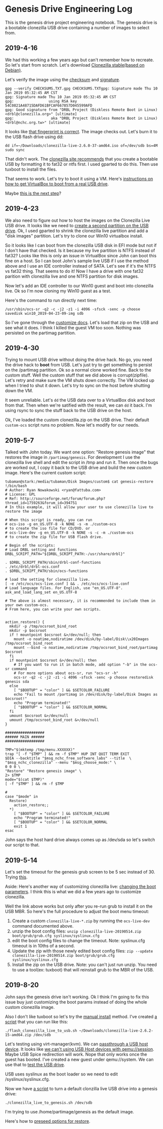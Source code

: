 # Genesis Drive Engineering Log

This is the genesis drive project engineering notebook.  The genesis drive is a
bootable clonezilla USB drive containing a number of images to select from.

## 2019-4-16

We had this working a few years ago but can't remember how to recreate.  So
let's start from scratch.  Let's download [Clonezilla stable(based on Debian)](https://clonezilla.org/downloads/download.php?branch=stable).

Let's verify the image using the [checksum](https://clonezilla.org/downloads/stable/data/CHECKSUMS.TXT) and [signature](https://clonezilla.org/downloads/stable/data/CHECKSUMS.TXT.gpg).

    gpg --verify CHECKSUMS.TXT.gpg CHECKSUMS.TXTgpg: Signature made Thu 10 Jan 2019 05:32:45 AM CST
    gpg: Signature made Thu 10 Jan 2019 05:32:45 AM CST
    gpg:                using RSA key 54C0821A48715DAFD61BFCAF667857D045599AFD
    gpg: Good signature from "DRBL Project (Diskless Remote Boot in Linux)
    <drbl@clonezilla.org>" [ultimate]
    gpg:                 aka "DRBL Project (Diskless Remote Boot in Linux)
    <drbl@nchc.org.tw>" [ultimate]

It looks like [that fingerprint is correct](https://www.google.com/search?q="54c0+821a+4871+5daf+d61b+fcaf+6678+57d0+4559+9afd").  The image checks out.  Let's burn it to the USB flash drive using dd:

    dd if=~/Downloads/clonezilla-live-2.6.0-37-amd64.iso of=/dev/sdb bs=4M
    sudo sync

That didn't work.  The [clonezilla site recommends](http://www.clonezilla.org/liveusb.php#windows-method-a)
that you create a bootable USB by formatting it to fat32 or ntfs first.
I used gparted to do this.  Then use tuxboot to install the files.

That seems to work. Let's try to boot it using a VM.  Here's [instructions on how to get VirtualBox to boot from a real USB drive](https://askubuntu.com/a/693729).

Maybe [this is the next step](https://clonezilla.org/advanced/customized-clonezilla-live.php)?

## 2019-4-23

We also need to figure out how to host the images on the Clonezilla Live
USB drive.  It looks like we need to [create a second partition on the USB drive](https://drbl.org/faq/fine-print.php?path=./2_System/120_image_repository_on_same_usb_stick.faq#120_image_repository_on_same_usb_stick.faq).
Ok, I used gparted to shrink the clonezilla live partition and add a
"disk images" partition.  Let's try to clone our Win10 virtualbox install.

So it looks like I can boot from the clonezilla USB disk in EFI mode but
not if I don't have that checked.  Is it because my live partition is NTFS
instead of fat32?  Looks like this is only an issue in VirtualBox since
John can boot this fine on a host.  So I can boot John's sample live USB
if I use the method above and I use an IDE controller instead of SATA.
Let's see if it's the NTFS vs fat32 thing.  That seems to do it!  Now I
have a drive with one fat32 parition with clonezilla live and one NTFS
partition for disk images.

Now let's add an IDE controller to our Win10 guest and boot into clonezilla
live.  Ok so I'm now cloning my Win10 guest as a test.

Here's the command to run directly next time:

    /usr/sbin/ocs-sr -q2 -c -j2 -z1 -i 4096 -sfsck -senc -p choose savedisk win10_2019-04-23-09-img sdb

So I've gone through the [customize docs](https://clonezilla.org/advanced/customized-clonezilla-live.php).  Let's load that zip on the USB and see what it does.
I think I killed the guest VM too soon.  Nothing was persisted on the partimag
partition.

## 2019-4-30

Trying to mount USB drive without doing the drive hack.  No go, you need the
drive hack to **boot** from USB.  Let's just try to get something to persist on
the /partimag partition.  Ok so a normal clone worked fine.  Back to the custom
stuff.  Well the custom stuff that we did above is corrupt(zipfile).  Let's
retry and make sure the VM shuts down correctly.  The VM locked up when I tried
to shut it down.  Let's try to sync on the host before shutting down the VM.

It seem unreliable.  Let's `dd` the USB data over to a VirtualBox disk and boot
from that.  Then when we're satified with the result, we can `dd` it back.
I'm using rsync to sync the stuff back to the USB drive on the host.

Ok, I've loaded the custom clonezilla.zip on the USB drive.  Their default
`custom-ocs` script runs no problem.  Now let's modify for our needs.

## 2019-5-7

Talked with John today.  We want one option: "Restore genesis image"
that restores the image in `/partimag/genesis`.  For development I
use the clonezilla live shell and edit the script in /tmp and run it.
Then once the bugs are worked out, I copy it back to the USB drive and
build the new custom image.  Here's the current custom script:

    tubaman@stark:/media/tubaman/Disk Images/custom$ cat genesis-restore
    !/bin/bash
    # Author: Ryan Nowakowski <ryan@fattuba.com>
    # License: GPL
    # Ref: http://sourceforge.net/forum/forum.php?thread_id=1759263&forum_id=394751
    # In this example, it will allow your user to use clonezilla live to restore the image

    # When this script is ready, you can run
    # ocs-iso -g en_US.UTF-8 -k NONE -s -m ./custom-ocs
    # to create the iso file for CD/DVD. or
    # ocs-live-dev -g en_US.UTF-8 -k NONE -s -c -m ./custom-ocs
    # to create the zip file for USB flash drive.

    # Begin of the scripts:
    # Load DRBL setting and functions
    DRBL_SCRIPT_PATH="${DRBL_SCRIPT_PATH:-/usr/share/drbl}"

    . $DRBL_SCRIPT_PATH/sbin/drbl-conf-functions
    . /etc/drbl/drbl-ocs.conf
    . $DRBL_SCRIPT_PATH/sbin/ocs-functions

    # load the setting for clonezilla live.
    [ -e /etc/ocs/ocs-live.conf ] && . /etc/ocs/ocs-live.conf
    # Load language files. For English, use "en_US.UTF-8".
    ask_and_load_lang_set en_US.UTF-8

    # The above is almost necessary, it is recommended to include them in your own custom-ocs.
    # From here, you can write your own scripts.


    action_restore() {
      mkdir -p /tmp/ocsroot_bind_root
      mkdir -p $ocsroot
      if ! mountpoint $ocsroot &>/dev/null; then
        mount -o noatime,nodiratime /dev/disk/by-label/Disk\\x20Images  /tmp/ocsroot_bind_root
        mount --bind -o noatime,nodiratime /tmp/ocsroot_bind_root/partimag $ocsroot
      fi
      if mountpoint $ocsroot &>/dev/null; then
        # If you want to run it in batch mode, add option "-b" in the ocs-sr command
        # For more options about ocs-sr, run "ocs-sr -h"
        ocs-sr -q2 -c -j2 -z1 -i 4096 -sfsck -senc -p choose restoredisk genesis sda
      else
        [ "$BOOTUP" = "color" ] && $SETCOLOR_FAILURE
        echo "Fail to mount /partimag in /dev/disk/by-label/Disk Images as $ocsroot!"
        echo "Program terminated!"
        [ "$BOOTUP" = "color" ] && $SETCOLOR_NORMAL
      fi
      umount $ocsroot &>/dev/null
      umount /tmp/ocsroot_bind_root &>/dev/null
    }

    ##################
    ###### MAIN ######
    ##################

    TMP="$(mktemp /tmp/menu.XXXXXX)"
    trap "[ -f "$TMP" ] && rm -f $TMP" HUP INT QUIT TERM EXIT
    $DIA --backtitle "$msg_nchc_free_software_labs" --title  \
    "$msg_nchc_clonezilla" --menu "$msg_choose_mode:" \
    0 0 0 \
    "Restore" "Restore genesis image" \
    2> $TMP
    mode="$(cat $TMP)"
    [ -f "$TMP" ] && rm -f $TMP

    #
    case "$mode" in
      Restore)
        action_restore;;
      *)
        [ "$BOOTUP" = "color" ] && $SETCOLOR_FAILURE
        echo "Program terminated!"
        [ "$BOOTUP" = "color" ] && $SETCOLOR_NORMAL
        exit 1
    esac

John says the host hard drive always comes up as /dev/sda so let's switch our
script to that.

## 2019-5-14

Let's set the timeout for the genesis grub screen to be 5 sec instead of 30.
Trying [this](https://sourceforge.net/p/clonezilla/discussion/Clonezilla_live/thread/236b1196/#41a3).

Aside: Here's another way of customizing clonezilla live: [changing the boot parameters](https://clonezilla.org/fine-print-live-doc.php?path=./clonezilla-live/doc/99_Misc/00_live-boot-parameters.doc).  I think this is what we did a few years ago to customize clonezilla.

Well the link above works but only after you re-run grub to install it on the
USB MBR.  So here's the full procedure to adjust the boot menu timeout:

1. Create a custom `clonezilla-live-*.zip` by running the `ocs-live-dev` command
   documented above.
2. unzip the boot config files: `unzip clonezilla-live-20190514.zip boot/grub/grub.cfg syslinux/syslinux.cfg`
3. edit the boot config files to change the timeout.  Note: syslinux.cfg timeout
   is in 10ths of a second.
4. Update the zip with those newly edited boot config files: `zip --update
   clonezilla-live-20190514.zip boot/grub/grub.cfg syslinux/syslinux.cfg`
5. Install the zip on the USB drive.  Note: you can't just run unzip.  You need
   to use a tool(ex: tuxboot) that will reinstall grub to the MBR of the USB.

## 2019-8-20

John says the genesis drive isn't working.  Ok I think I'm going to fix
this issue buy just customizing the boot params instead of doing the
whole custom clonezilla image.

Also I don't like tuxboot so let's try the [manual install](https://clonezilla.org/liveusb.php#linux-method-b) method.  I've created [a script](./afn_genesis_drive/flash_clonezilla_live_to_usb.sh) that you can run like this:

    ./flash_clonezilla_live_to_usb.sh ~/Downloads/clonezilla-live-2.6.2-15-amd64.zip /dev/sdb

Let's testing using virt-manager(kvm).  We can [passthrough a USB host
device](https://www.linux-kvm.org/page/USB_Host_Device_Assigned_to_Guest).
It looks like [we can't using USB Host devices with
qemu://session](https://bugzilla.redhat.com/show_bug.cgi?id=1437941l).
Maybe USB Spice redirection will work.  Nope that only works once the
guest has booted.  I've created a new guest under qemu://system.  We can use
that to [test the USB drive](https://tails.boum.org/doc/advanced_topics/virtualization/virt-manager/index.en.html#index5h1).

USB uses syslinux as the boot loader so we need to edit /syslinux/syslinux.cfg.

Now we have [a script](./afn_genesis_drive/clonezilla_live_to_genesis.sh)
to turn a default clonzilla live USB drive into a genesis drive:

    ./clonezilla_live_to_genesis.sh /dev/sdb

I'm trying to use /home/partimage/genesis as the default image.

Here's how to [preseed options for restore](https://clonezilla.org/show-live-doc-content.php?topic=clonezilla-live/doc/05_Preseed_options_to_do_job_after_booting).
